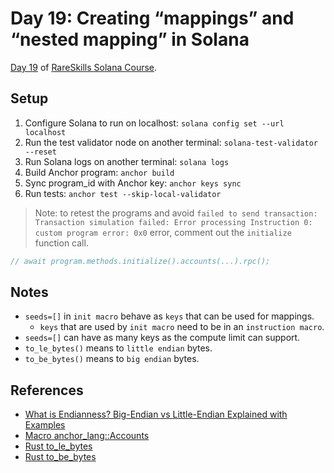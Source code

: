 # Day 19: Creating “mappings” and “nested mapping” in Solana

[Day 19](https://www.rareskills.io/post/solana-solidity-mapping) of [RareSkills Solana Course](https://www.rareskills.io/solana-tutorial).

## Setup

1. Configure Solana to run on localhost: `solana config set --url localhost`
2. Run the test validator node on another terminal: `solana-test-validator --reset`
3. Run Solana logs on another terminal: `solana logs`
4. Build Anchor program: `anchor build`
5. Sync program_id with Anchor key: `anchor keys sync`
6. Run tests: `anchor test --skip-local-validator`

> Note: to retest the programs and avoid `failed to send transaction: Transaction simulation failed: Error processing Instruction 0: custom program error: 0x0` error, comment out the `initialize` function call.

```ts
// await program.methods.initialize().accounts(...).rpc();
```

## Notes

- `seeds=[]` in `init macro` behave as `keys` that can be used for mappings.
  - `keys` that are used by `init macro` need to be in an `instruction macro`.
- `seeds=[]` can have as many keys as the compute limit can support.
- `to_le_bytes()` means to `little endian` bytes.
- `to_be_bytes()` means to `big endian` bytes.

## References

- [What is Endianness? Big-Endian vs Little-Endian Explained with Examples](https://www.freecodecamp.org/news/what-is-endianness-big-endian-vs-little-endian/)
- [Macro anchor_lang::Accounts](https://docs.rs/anchor-lang/latest/anchor_lang/derive.Accounts.html)
- [Rust to_le_bytes](https://doc.rust-lang.org/std/index.html?search=to_le_bytes)
- [Rust to_be_bytes](https://doc.rust-lang.org/std/index.html?search=to_be_bytes)

